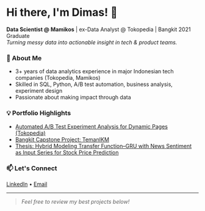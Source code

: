 # Hi there, I'm Dimas! 👋

**Data Scientist @ Mamikos** | ex-Data Analyst @ Tokopedia | Bangkit 2021 Graduate  
*Turning messy data into actionable insight in tech & product teams.*

### 🚀 About Me
- 3+ years of data analytics experience in major Indonesian tech companies (Tokopedia, Mamikos)
- Skilled in SQL, Python, A/B test automation, business analysis, experiment design
- Passionate about making impact through data

### 💡 Portfolio Highlights

- [Automated A/B Test Experiment Analysis for Dynamic Pages (Tokopedia)](https://github.com/dwnm99/abtest-automation/tree/main)
- [Bangkit Capstone Project: TemanIKM](https://github.com/ardy04/mtrid2)
- [Thesis: Hybrid Modeling Transfer Function–GRU with News Sentiment as Input Series for Stock Price Prediction](https://github.com/dwnm99/hybrid-transfer-function-and-GRU-model-with-news-sentiment)

### 📫 Let's Connect
[LinkedIn](https://www.linkedin.com/in/dimaswnm) • [Email](mailto:dimaswahyunm@gmail.com)

---

> *Feel free to review my best projects below!*
